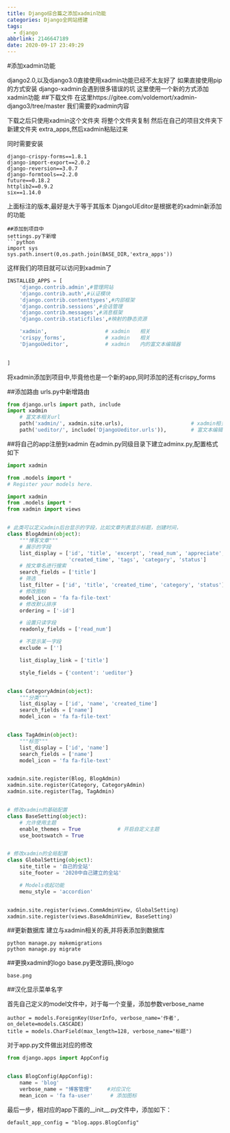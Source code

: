 ```yaml
---
title: Django综合篇之添加xadmin功能
categories: Django全网站搭建
tags:
  - django
abbrlink: 2146647189
date: 2020-09-17 23:49:29
---
```

#添加xadmin功能

django2.0,以及django3.0直接使用xadmin功能已经不太友好了
如果直接使用pip的方式安装 django-xadmin会遇到很多错误的坑
这里使用一个新的方式添加xadmin功能
##下载文件
在这里https://gitee.com/voldemort/xadmin-django3/tree/master 我们需要的xadmin内容

下载之后只使用xadmin这个文件夹
将整个文件夹复制 然后在自己的项目文件夹下新建文件夹 extra_apps,然后xadmin粘贴过来

同时需要安装

    django-crispy-forms==1.8.1
    django-import-export==2.0.2
    django-reversion==3.0.7
    django-formtools==2.2.0
    future==0.18.2
    httplib2==0.9.2
    six==1.14.0
上面标注的版本,最好是大于等于其版本
DjangoUEditor是根据老的xadmin新添加的功能

```
##添加到项目中
settings.py下新增
```python
import sys
sys.path.insert(0,os.path.join(BASE_DIR,'extra_apps'))
```
这样我们的项目就可以访问到xadmin了
```python
INSTALLED_APPS = [
    'django.contrib.admin',#管理网站
    'django.contrib.auth',#认证模块
    'django.contrib.contenttypes',#内部框架
    'django.contrib.sessions',#会话管理
    'django.contrib.messages',#消息框架
    'django.contrib.staticfiles',#映射的静态资源

    'xadmin',                   # xadmin　　相关
    'crispy_forms',             # xadmin　　相关
    'DjangoUeditor',            # xadmin　　内的富文本编辑器
	

]
```
将xadmin添加到项目中,毕竟他也是一个新的app,同时添加的还有crispy_forms
 

##添加路由
urls.py中新增路由
```python 
from django.urls import path, include
import xadmin
    # 富文本相关url
    path('xadmin/', xadmin.site.urls),                      # xadmin相关
    path('ueditor/', include('DjangoUeditor.urls')),        # 富文本编辑器
```

##将自己的app注册到xadmin
在admin.py同级目录下建立adminx.py,配置格式如下
```python
import xadmin

from .models import *
# Register your models here.

import xadmin
from .models import *
from xadmin import views


# 此类可以定义admin后台显示的字段，比如文章列表显示标题，创建时间，
class BlogAdmin(object):
    """博客文章"""
    # 展示的字段
    list_display = ['id', 'title', 'excerpt', 'read_num', 'appreciate',
                    'created_time', 'tags', 'category', 'status']
    # 按文章名进行搜索
    search_fields = ['title']
    # 筛选
    list_filter = ['id', 'title', 'created_time', 'category', 'status']
    # 修改图标
    model_icon = 'fa fa-file-text'
    # 修改默认排序
    ordering = ['-id']

    # 设置只读字段
    readonly_fields = ['read_num']

    # 不显示某一字段
    exclude = ['']

    list_display_link = ['title']

    style_fields = {'content': 'ueditor'}


class CategoryAdmin(object):
    """分类"""
    list_display = ['id', 'name', 'created_time']
    search_fields = ['name']
    model_icon = 'fa fa-file-text'


class TagAdmin(object):
    """标签"""
    list_display = ['id', 'name']
    search_fields = ['name']
    model_icon = 'fa fa-file-text'


xadmin.site.register(Blog, BlogAdmin)
xadmin.site.register(Category, CategoryAdmin)
xadmin.site.register(Tag, TagAdmin)


# 修改xadmin的基础配置
class BaseSetting(object):
    # 允许使用主题
    enable_themes = True            # 开启自定义主题
    use_bootswatch = True


# 修改xadmin的全局配置
class GlobalSetting(object):
    site_title = '自己的全站'
    site_footer = '2020中自己建立的全站'

    # Models收起功能
    menu_style = 'accordion'


xadmin.site.register(views.CommAdminView, GlobalSetting)
xadmin.site.register(views.BaseAdminView, BaseSetting)
```
##更新数据库
建立与xadmin相关的表,并将表添加到数据库

    python manage.py makemigrations
    python manage.py migrate
##更换xadmin的logo
base.py更改源码,换logo

    base.png

##汉化显示菜单名字

首先自己定义的model文件中，对于每一个变量，添加参数verbose_name

	author = models.ForeignKey(UserInfo, verbose_name='作者', on_delete=models.CASCADE)
	title = models.CharField(max_length=128, verbose_name="标题")

对于app.py文件做出对应的修改
```python
from django.apps import AppConfig


class BlogConfig(AppConfig):
    name = 'blog'
    verbose_name = "博客管理"　　　#对应汉化
    mean_icon = 'fa fa-user'	　# 添加图标
```

最后一步，相对应的app下面的__init__.py文件中，添加如下：

	default_app_config = "blog.apps.BlogConfig"



